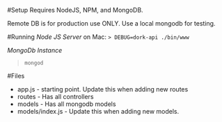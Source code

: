#Setup
Requires NodeJS, NPM, and MongoDB.

Remote DB is for production use ONLY. Use a local mongodb for testing.

#Running
*Node JS Server*
on Mac: `> DEBUG=dork-api ./bin/www`

*MongoDb Instance*
> `mongod`

#Files
* app.js - starting point. Update this when adding new routes
* routes - Has all controllers
* models - Has all mongodb models
* models/index.js - Update this when adding new models.